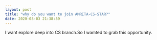 ```yaml
---
layout: post
title: "why do you want to join AMRITA-CS-STAR?"
date: 2020-03-03 21:38:59
---
```

I want explore deep into CS branch.So I wamted to grab this opportunity.
